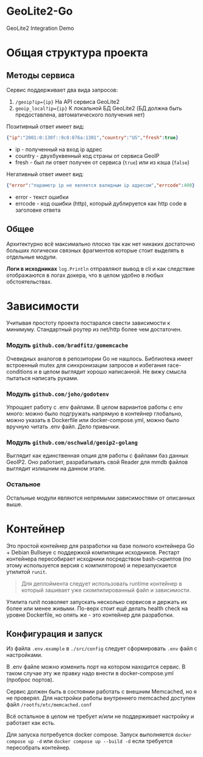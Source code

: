 # GeoLite2-Go
GeoLite2 Integration Demo

# Общая структура проекта

## Методы сервиса

Сервис поддерживает два вида запросов:
1. `/geoip?ip={ip}` На API сервиса GeoLite2
2. `geoip_local?ip={ip}` К локальной БД GeoLite2 (БД должна быть предоставлена, автоматического получения нет)

Позитивный ответ имеет вид:
```json
{"ip":"2001:0:130f::9c0:876a:1301","country":"US","fresh":true}
```
- ip - полученный на вход ip адрес
- country - двухбуквенный код страны от сервиса GeoIP
- fresh - был ли ответ получен от сервиса (`true`) или из кэша (`false`)

Негативный ответ имеет вид:
```json
{"error":"параметр ip не является валидным ip адресом","errcode":400}
```
- error - текст ошибки
- errcode - код ошибки (http), который дублируется как http code в заголовке ответа

## Общее

Архитектурно всё максимально плоско так как нет никаких достаточно больших логически связных фрагментов которые стоит выделять в отдельные модули.

**Логи в исходниках** `log.Println` отправляют вывод в cli и как следствие отображаются в логах докера, что в целом удобно в любых обстоятельствах.


# Зависимости
Учитывая простоту проекта постарался свести зависимости к минимуму. Стандартный роутер из net/http более чем достаточен.

### Модуль `github.com/bradfitz/gomemcache`
Очевидных аналогов в репозитории Go не нашлось. Библиотека имеет встроенный mutex для синхронизации запросов и избегания race-conditions и в целом выглядит хорошо написанной. Не вижу смысла пытаться написать руками.

### Модуль `github.com/joho/godotenv`
Упрощает работу с .env файлами. В целом вариантов работы с env много: можно было подгружать напрямую в контейнер глобально, можно указать в Dockerfile или docker-compose.yml, можно было вручную читать .env файл. Дело привычки.

### Модуль `github.com/oschwald/geoip2-golang`
Выглядит как единственная опция для работы с файлами баз данных GeoIP2. Оно работает, разрабатывать свой Reader для mmdb файлов выглядит излишним на данном этапе.

### Остальное
Остальные модули являются непрямыми зависимостями от описанных выше.

# Контейнер

Это простой контейнер для разработки на базе полного контейнера Go + Debian Bullseye с поддержкой компиляции исходников. Рестарт контейнера пересобирает исходники посредством bash-скриптов (по этому используется версия с компилятором) и перезапускается утилитой `runit`. 

>Для деплоймента следует использовать runtime контейнер в который зашивает уже скомпилированный файл и зависимости.

Утилита runit позволяет запускать несколько сервисов и держать их более или менее живыми. По-верх стоит ещё делать health check на уровне Dockerfile, но опять же - это контейнер для разработки. 

## Конфигурация и запуск

Из файла `.env.example` в `./src/config` следует сформировать `.env` файл с настройками.

В .env файле можно изменить порт на котором находится сервис. В таком случае эту же правку надо внести в docker-compose.yml (проброс портов).

Сервис должен быть в состоянии работать с внешним Memcached, но я не проверял. Для настройки работы внутреннего memcached доступен файл `/rootfs/etc/memcached.conf`

Всё остальное в целом не требует и/или не поддерживает настройку и работает как есть.

Для запуска потребуется docker compose. Запуск выполняется `docker compose up -d` или `docker compose up --build -d` если требуется пересобрать контейнер.